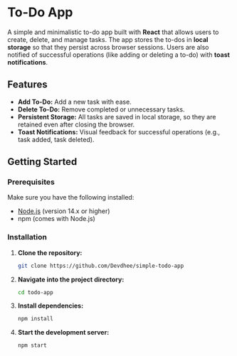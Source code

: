 # To-Do App

A simple and minimalistic to-do app built with **React** that allows users to create, delete, and manage tasks. The app stores the to-dos in **local storage** so that they persist across browser sessions. Users are also notified of successful operations (like adding or deleting a to-do) with **toast notifications**.

## Features

- **Add To-Do:** Add a new task with ease.
- **Delete To-Do:** Remove completed or unnecessary tasks.
- **Persistent Storage:** All tasks are saved in local storage, so they are retained even after closing the browser.
- **Toast Notifications:** Visual feedback for successful operations (e.g., task added, task deleted).

## Getting Started

### Prerequisites

Make sure you have the following installed:

- [Node.js](https://nodejs.org/) (version 14.x or higher)
- npm (comes with Node.js)

### Installation

1. **Clone the repository:**

   ```bash
   git clone https://github.com/Devdhee/simple-todo-app
   ```

2. **Navigate into the project directory:**

   ```bash
   cd todo-app
   ```

3. **Install dependencies:**

   ```bash
   npm install
   ```

4. **Start the development server:**

   ```bash
   npm start
   ```
